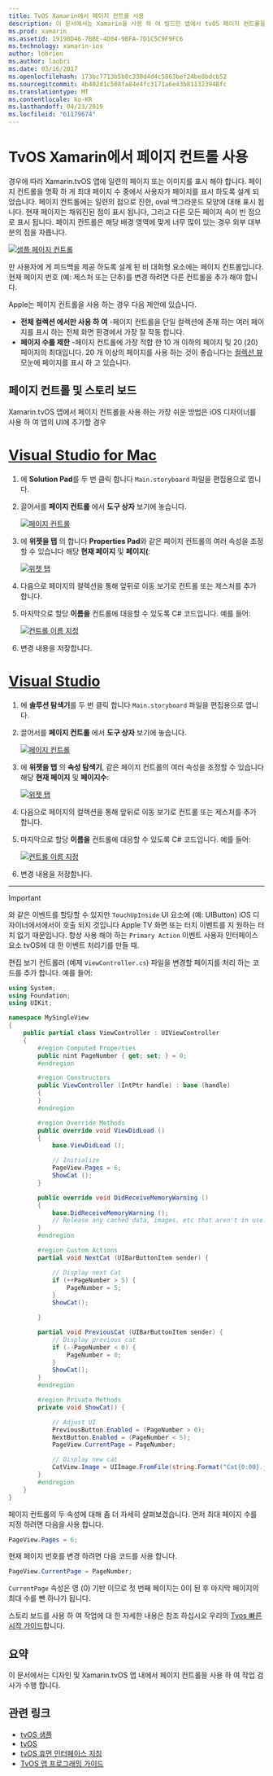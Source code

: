 ```yaml
---
title: TvOS Xamarin에서 페이지 컨트롤 사용
description: 이 문서에서는 Xamarin을 사용 하 여 빌드한 앱에서 tvOS 페이지 컨트롤을 사용 하는 방법을 설명 합니다. 페이지 컨트롤의 개괄적으로 설명, 스토리 보드에서 설정 하는 방법에 설명 하 고 페이지 변경 이벤트에 응답 하는 방법을 검사 합니다.
ms.prod: xamarin
ms.assetid: 19198D46-7BBE-4D04-9BFA-7D1C5C9F9FC6
ms.technology: xamarin-ios
author: lobrien
ms.author: laobri
ms.date: 03/16/2017
ms.openlocfilehash: 173bc7713b5b8c330d4d4c5863bef24be8bdcb52
ms.sourcegitcommit: 4b402d1c508fa84e4fc3171a6e43b811323948fc
ms.translationtype: MT
ms.contentlocale: ko-KR
ms.lasthandoff: 04/23/2019
ms.locfileid: "61179674"
---
```

# <a name="working-with-tvos-page-controls-in-xamarin"></a>TvOS Xamarin에서 페이지 컨트롤 사용

경우에 따라 Xamarin.tvOS 앱에 일련의 페이지 또는 이미지를 표시 해야 합니다. 페이지 컨트롤을 명확 하 게 최대 페이지 수 중에서 사용자가 페이지를 표시 하도록 설계 되었습니다. 페이지 컨트롤에는 일련의 점으로 진한, oval 백그라운드 모양에 대해 표시 됩니다. 현재 페이지는 채워진된 점이 표시 됩니다, 그리고 다른 모든 페이지 속이 빈 점으로 표시 됩니다. 페이지 컨트롤은 해당 배경 영역에 맞게 너무 많이 있는 경우 외부 대부분의 점을 자릅니다.

[![](page-controls-images/page01.png "샘플 페이지 컨트롤")](page-controls-images/page01.png#lightbox)

만 사용자에 게 피드백을 제공 하도록 설계 된 비 대화형 요소에는 페이지 컨트롤입니다. 현재 페이지 번호 (예: 제스처 또는 단추)를 변경 하려면 다른 컨트롤을 추가 해야 합니다.

Apple는 페이지 컨트롤을 사용 하는 경우 다음 제안에 있습니다.

- **전체 컬렉션 에서만 사용 하 여** -페이지 컨트롤을 단일 컬렉션에 존재 하는 여러 페이지를 표시 하는 전체 화면 환경에서 가장 잘 작동 합니다.
- **페이지 수를 제한** -페이지 컨트롤에 가장 적합 한 10 개 이하의 페이지 및 20 (20) 페이지의 최대입니다. 20 개 이상의 페이지를 사용 하는 것이 좋습니다는 [컬렉션 뷰](~/ios/tvos/user-interface/collection-views.md) 모눈에 페이지를 표시 하 고 있습니다.

<a name="Page-Controls-and-Storyboards" />

## <a name="page-controls-and-storyboards"></a>페이지 컨트롤 및 스토리 보드

Xamarin.tvOS 앱에서 페이지 컨트롤을 사용 하는 가장 쉬운 방법은 iOS 디자이너를 사용 하 여 앱의 UI에 추가할 경우

# <a name="visual-studio-for-mactabmacos"></a>[Visual Studio for Mac](#tab/macos)

    
1. 에 **Solution Pad**를 두 번 클릭 합니다 `Main.storyboard` 파일을 편집용으로 엽니다.
1. 끌어서를 **페이지 컨트롤** 에서 **도구 상자** 보기에 놓습니다. 

    [![](page-controls-images/page02.png "페이지 컨트롤")](page-controls-images/page02.png#lightbox)
1. 에 **위젯을 탭** 의 합니다 **Properties Pad**와 같은 페이지 컨트롤의 여러 속성을 조정할 수 있습니다 해당 **현재 페이지** 및 **페이지&#40;**: 

    [![](page-controls-images/page03.png "위젯 탭")](page-controls-images/page03.png#lightbox)
1. 다음으로 페이지의 컬렉션을 통해 앞뒤로 이동 보기로 컨트롤 또는 제스처를 추가 합니다.
1. 마지막으로 할당 **이름을** 컨트롤에 대응할 수 있도록 C# 코드입니다. 예를 들어: 

    [![](page-controls-images/page04.png "컨트롤 이름 지정")](page-controls-images/page04.png#lightbox)
1. 변경 내용을 저장합니다.
    

# <a name="visual-studiotabwindows"></a>[Visual Studio](#tab/windows)

    
1. 에 **솔루션 탐색기**를 두 번 클릭 합니다 `Main.storyboard` 파일을 편집용으로 엽니다.
1. 끌어서를 **페이지 컨트롤** 에서 **도구 상자** 보기에 놓습니다. 

    [![](page-controls-images/page02-vs.png "페이지 컨트롤")](page-controls-images/page02-vs.png#lightbox)
1. 에 **위젯을 탭** 의 **속성 탐색기**, 같은 페이지 컨트롤의 여러 속성을 조정할 수 있습니다 해당 **현재 페이지** 및 **페이지수**: 

    [![](page-controls-images/page03-vs.png "위젯 탭")](page-controls-images/page03-vs.png#lightbox)
1. 다음으로 페이지의 컬렉션을 통해 앞뒤로 이동 보기로 컨트롤 또는 제스처를 추가 합니다.
1. 마지막으로 할당 **이름을** 컨트롤에 대응할 수 있도록 C# 코드입니다. 예를 들어: 

    [![](page-controls-images/page04-vs.png "컨트롤 이름 지정")](page-controls-images/page04-vs.png#lightbox)
1. 변경 내용을 저장합니다.
    

-----

> [!IMPORTANT]
> 와 같은 이벤트를 할당할 수 있지만 `TouchUpInside` UI 요소에 (예: UIButton) iOS 디자이너에서에서이 호출 되지 것입니다 Apple TV 화면 또는 터치 이벤트를 지 원하는 터치 없기 때문입니다. 항상 사용 해야 하는 `Primary Action` 이벤트 사용자 인터페이스 요소 tvOS에 대 한 이벤트 처리기를 만들 때.

편집 보기 컨트롤러 (예제 `ViewController.cs`) 파일을 변경할 페이지를 처리 하는 코드를 추가 합니다. 예를 들어:

```csharp
using System;
using Foundation;
using UIKit;

namespace MySingleView
{
    public partial class ViewController : UIViewController
    {
        #region Computed Properties
        public nint PageNumber { get; set; } = 0;
        #endregion

        #region Constructors
        public ViewController (IntPtr handle) : base (handle)
        {
        }
        #endregion

        #region Override Methods
        public override void ViewDidLoad ()
        {
            base.ViewDidLoad ();

            // Initialize
            PageView.Pages = 6;
            ShowCat ();
        }

        public override void DidReceiveMemoryWarning ()
        {
            base.DidReceiveMemoryWarning ();
            // Release any cached data, images, etc that aren't in use.
        }
        #endregion

        #region Custom Actions
        partial void NextCat (UIBarButtonItem sender) {

            // Display next Cat
            if (++PageNumber > 5) {
                PageNumber = 5;
            }
            ShowCat();

        }

        partial void PreviousCat (UIBarButtonItem sender) {
            // Display previous cat
            if (--PageNumber < 0) {
                PageNumber = 0;
            }
            ShowCat();
        }
        #endregion

        #region Private Methods
        private void ShowCat() {

            // Adjust UI
            PreviousButton.Enabled = (PageNumber > 0);
            NextButton.Enabled = (PageNumber < 5);
            PageView.CurrentPage = PageNumber;

            // Display new cat
            CatView.Image = UIImage.FromFile(string.Format("Cat{0:00}.jpg",PageNumber+1));
        }
        #endregion
    }
}
```

페이지 컨트롤의 두 속성에 대해 좀 더 자세히 살펴보겠습니다. 먼저 최대 페이지 수를 지정 하려면 다음을 사용 합니다.

```csharp
PageView.Pages = 6;
```

현재 페이지 번호를 변경 하려면 다음 코드를 사용 합니다.

```csharp
PageView.CurrentPage = PageNumber;
```

`CurrentPage` 속성은 영 (0) 기반 이므로 첫 번째 페이지는 0이 된 후 마지막 페이지의 최대 수를 뺀 하나가 됩니다.

스토리 보드를 사용 하 여 작업에 대 한 자세한 내용은 참조 하십시오 우리의 [Tvos 빠른 시작 가이드](~/ios/tvos/get-started/hello-tvos.md)합니다. 

<a name="Summary" />

## <a name="summary"></a>요약

이 문서에서는 디자인 및 Xamarin.tvOS 앱 내에서 페이지 컨트롤을 사용 하 여 작업 검사가 수행 합니다.



## <a name="related-links"></a>관련 링크

- [tvOS 샘플](https://developer.xamarin.com/samples/tvos/all/)
- [tvOS](https://developer.apple.com/tvos/)
- [tvOS 휴먼 인터페이스 지침](https://developer.apple.com/tvos/human-interface-guidelines/)
- [TvOS 앱 프로그래밍 가이드](https://developer.apple.com/library/prerelease/tvos/documentation/General/Conceptual/AppleTV_PG/)
